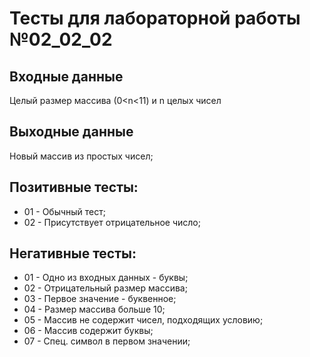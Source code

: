 # Тесты для лабораторной работы №02_02_02
## Входные данные
Целый размер массива (0<n<11) и n целых чисел 
## Выходные данные
Новый массив из простых чисел;
## Позитивные тесты:
- 01 - Обычный тест;
- 02 - Присутствует отрицательное число;
## Негативные тесты:
- 01 - Одно из входных данных - буквы;
- 02 - Отрицательный размер массива;
- 03 - Первое значение - буквенное;
- 04 - Размер массива больше 10;
- 05 - Массив не содержит чисел, подходящих условию;
- 06 - Массив содержит буквы;
- 07 - Спец. символ в первом значении;